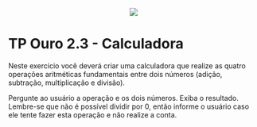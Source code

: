 <p align="center">
    <img src="https://www.infnet.edu.br/infnet/wp-content/themes/infnet.homepage//assets/img/LogoInfnetRodape.png"/>
</p>

# TP Ouro 2.3 - Calculadora

Neste exercício você deverá criar uma calculadora que realize as quatro operações aritméticas fundamentais entre dois números (adição, subtração, multiplicação e divisão).

Pergunte ao usuário a operação e os dois números. Exiba o resultado. Lembre-se que não é possível dividir por 0, então informe o usuário caso ele tente fazer esta operação e não realize a conta.